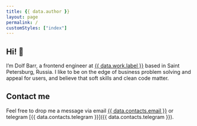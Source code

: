 ```yaml
---
title: {{ data.author }}
layout: page
permalink: /
customStyles: ["index"]
---
```


<section class="landing">
  <h1>Hi! 👋</h1>

  <p class="landing__greeting">I’m Dolf Barr, a frontend engineer at <a href="{{ data.work.link }}" title="{{ data.work.name }}" target="_blank" rel="noopener noreferrer nofollow">{{ data.work.label }}</a> based in Saint Petersburg, Russia. I like to be on the edge of business problem solving and appeal for users, and believe that soft skills and clean code matter.</p>
</section>

## Contact me

Feel free to drop me a message via email <a href="mailto:{{ data.contacts.email }}">{{ data.contacts.email }}</a> or telegram [{{ data.contacts.telegram }}]({{ data.contacts.telegram }}).
